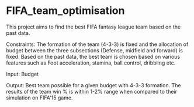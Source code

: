 # FIFA_team_optimisation

This project aims to find the best FIFA fantasy league team based on the past data. 

Constraints: The formation of the team (4-3-3) is fixed and the allocation of budget between the three subsections (Defense, midfield and forward) is fixed. Based on the past data, the best team is chosen based on various features such as Foot acceleration, stamina, ball control, dribbling etc.  

Input: Budget

Output: Best team possible for a given budget with 4-3-3 formation. 
The results of the team win % is within 1-2% range when compared to their simulation on FIFA'15 game. 
